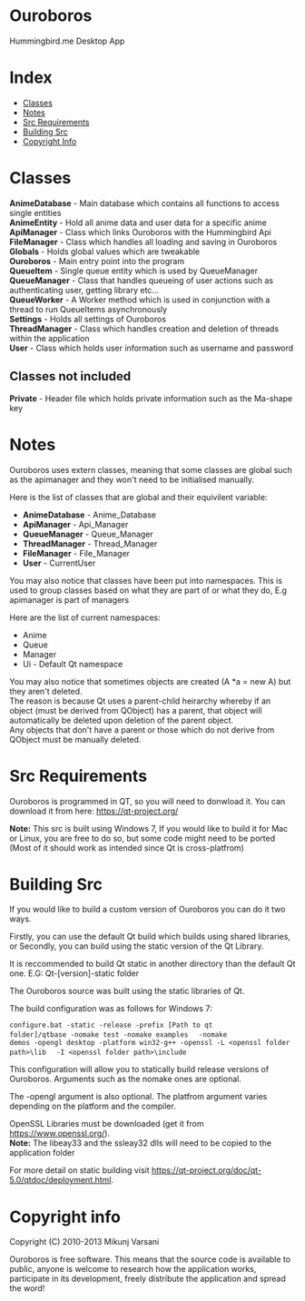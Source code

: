 Ouroboros
=========

Hummingbird.me Desktop App

Index
==========================
* [Classes](#classes)  
* [Notes](#notes)  
* [Src Requirements](#src-requirements)  
* [Building Src](#building-src)  
* [Copyright Info](#copyright-info)  


Classes
============================

**AnimeDatabase** - Main database which contains all functions to access single entities  
**AnimeEntity** - Hold all anime data and user data for a specific anime  
**ApiManager** - Class which links Ouroboros with the Hummingbird Api  
**FileManager** - Class which handles all loading and saving in Ouroboros  
**Globals** - Holds global values which are tweakable  
**Ouroboros** - Main entry point into the program  
**QueueItem** - Single queue entity which is used by QueueManager  
**QueueManager** - Class that handles queueing of user actions such as authenticating user, getting library etc...  
**QueueWorker** - A Worker method which is used in conjunction with a thread to run QueueItems asynchronously  
**Settings** - Holds all settings of Ouroboros  
**ThreadManager** - Class which handles creation and deletion of threads within the application  
**User** - Class which holds user information such as username and password

## Classes not included  
  
**Private** - Header file which holds private information such as the Ma-shape key  
  
Notes  
===========================

Ouroboros uses extern classes, meaning that some classes are global such as the apimanager and they won't need to be initialised manually.  
  
Here is the list of classes that are global and their equivilent variable:  
  
* **AnimeDatabase** - Anime_Database  
* **ApiManager** - Api_Manager  
* **QueueManager** - Queue_Manager  
* **ThreadManager** - Thread_Manager  
* **FileManager** - File_Manager
* **User** - CurrentUser
  
You may also notice that classes have been put into namespaces. This is used to group classes based on what they are part of or what they do, E.g apimanager is part of managers  
  
Here are the list of current namespaces:  

* Anime  
* Queue  
* Manager  
* Ui - Default Qt namespace 

You may also notice that sometimes objects are created (A *a = new A) but they aren't deleted.  
The reason is because Qt uses a parent-child heirarchy whereby if an object (must be derived from QObject) has a parent, that object will automatically be deleted upon deletion of the parent object.  
Any objects that don't have a parent or those which do not derive from QObject must be manually deleted.  

Src Requirements
=======================================

Ouroboros is programmed in QT, so you will need to donwload it.
You can download it from here: https://qt-project.org/

<b>Note:</b> This src is built using Windows 7, If you would like to build it for Mac or Linux, you are free to do so,
but some code might need to be ported (Most of it should work as intended since Qt is cross-platfrom)

Building Src
============================================

If you would like to build a custom version of Ouroboros you can do it two ways.

Firstly, you can use the default Qt build which builds using shared libraries, or
Secondly, you can build using the static version of the Qt Library.

It is reccommended to build Qt static in another directory than the default Qt one.
E.G: Qt-[version]-static folder

The Ouroboros source was built using the static libraries of Qt.

The build configuration was as follows for Windows 7:

<code>configure.bat -static -release -prefix [Path to qt folder]/qtbase -nomake test -nomake examples </code>
<code> -nomake demos -opengl desktop -platform win32-g++ -openssl -L \<openssl folder path\>\lib </code>
<code> -I \<openssl folder path\>\include </code>
  
This configuration will allow you to statically build release versions of Ouroboros.
Arguments such as the nomake ones are optional.

The -opengl argument is also optional.
The platfrom argument varies depending on the platform and the compiler.

OpenSSL Libraries must be downloaded (get it from https://www.openssl.org/).  
**Note:** The libeay33 and the ssleay32 dlls will need to be copied to the application folder

For more detail on static building visit https://qt-project.org/doc/qt-5.0/qtdoc/deployment.html.

Copyright info
==================================================================

Copyright (C) 2010-2013 Mikunj Varsani

Ouroboros is free software. This means that the source code is available to public, 
anyone is welcome to research how the application works, participate in its development, 
freely distribute the application and spread the word!

